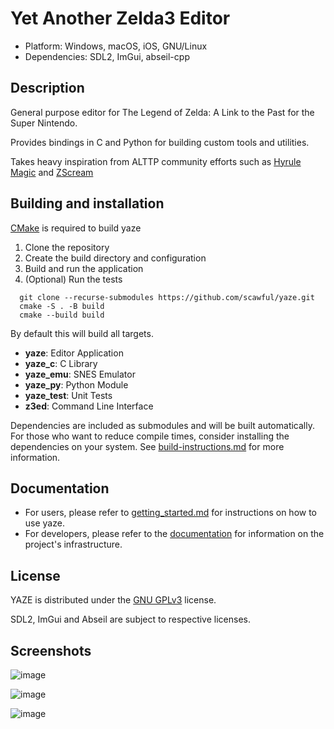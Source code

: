 # Yet Another Zelda3 Editor

- Platform: Windows, macOS, iOS, GNU/Linux
- Dependencies: SDL2, ImGui, abseil-cpp

## Description

General purpose editor for The Legend of Zelda: A Link to the Past for the Super Nintendo.

Provides bindings in C and Python for building custom tools and utilities.

Takes heavy inspiration from ALTTP community efforts such as [Hyrule Magic](https://www.romhacking.net/utilities/200/) and [ZScream](https://github.com/Zarby89/ZScreamDungeon)

Building and installation
-------------------------
[CMake](http://www.cmake.org "CMake") is required to build yaze 

1. Clone the repository
2. Create the build directory and configuration
3. Build and run the application 
4. (Optional) Run the tests

```
  git clone --recurse-submodules https://github.com/scawful/yaze.git 
  cmake -S . -B build
  cmake --build build
```

By default this will build all targets. 

- **yaze**:       Editor Application
- **yaze_c**:     C Library
- **yaze_emu**:   SNES Emulator
- **yaze_py**:    Python Module
- **yaze_test**:  Unit Tests
- **z3ed**:       Command Line Interface

Dependencies are included as submodules and will be built automatically. For those who want to reduce compile times, consider installing the dependencies on your system. See [build-instructions.md](docs/build-instructions.md) for more information.

## Documentation

- For users, please refer to [getting_started.md](docs/getting-started.md) for instructions on how to use yaze.
- For developers, please refer to the [documentation](https://scawful.github.io/yaze/index.html) for information on the project's infrastructure.

License
--------
YAZE is distributed under the [GNU GPLv3](https://www.gnu.org/licenses/gpl-3.0.txt) license.

SDL2, ImGui and Abseil are subject to respective licenses.

Screenshots
--------
![image](https://github.com/scawful/yaze/assets/47263509/8b62b142-1de4-4ca4-8c49-d50c08ba4c8e)

![image](https://github.com/scawful/yaze/assets/47263509/d8f0039d-d2e4-47d7-b420-554b20ac626f)

![image](https://github.com/scawful/yaze/assets/47263509/34b36666-cbea-420b-af90-626099470ae4)


